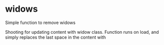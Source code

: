 widows
======

Simple function to remove widows

Shooting for updating content with widow class. Function runs on load, and simply replaces the last space in the content with &nbsp;
